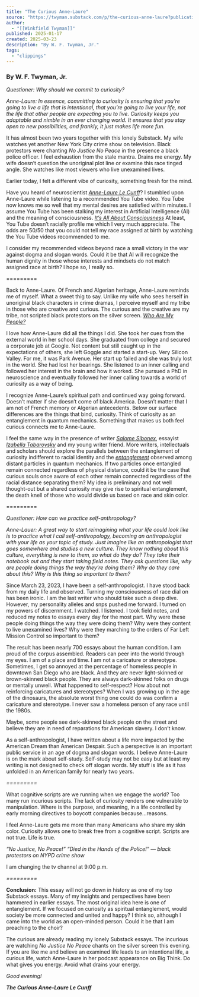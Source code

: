```yaml
---
title: "The Curious Anne-Laure"
source: "https://twyman.substack.com/p/the-curious-anne-laure?publication_id=1518593&post_id=159654075&isFreemail=false&r=7br8e&triedRedirect=true"
author:
  - "[[Winkfield Twyman]]"
published: 2025-01-17
created: 2025-03-23
description: "By W. F. Twyman, Jr."
tags:
  - "clippings"
---
```

### By W. F. Twyman, Jr.

*Questioner: Why should we commit to curiosity?*

*Anne-Laure: In essence, committing to curiosity is ensuring that you’re going to live a life that is intentional, that you’re going to live your life, not the life that other people are expecting you to live. Curiosity keeps you adaptable and nimble in an ever changing world. It ensures that you stay open to new possibilities, and frankly, it just makes life more fun.*

It has almost been two years together with this lonely Substack. My wife watches yet another New York City crime show on television. Black protestors were chanting *No Justice No Peace* in the presence a black police officer. I feel exhaustion from the stale mantra. Drains me energy. My wife doesn’t question the unoriginal plot line or examine this race tinged angle. She watches like most viewers who live unexamined lives.

Earlier today, I felt a different vibe of curiosity, something fresh for the mind.

Have you heard of neuroscientist *[Anne-Laure Le Cunff](https://anne-laure.net/)*? I stumbled upon Anne-Laure while listening to a recommended You Tube video. You Tube now knows me so well that my mental desires are satisfied within minutes. I assume You Tube has been stalking my interest in Artificial Intelligence (AI) and the meaning of consciousness. *[It’s All About Consciousness](https://www.youtube.com/watch?v=4GL4YvX76wg)* At least, You Tube doesn’t racially profile me which I very much appreciate. The odds are 50/50 that you could not tell my race assigned at birth by watching the You Tube videos recommended to me.

I consider my recommended videos beyond race a small victory in the war against dogma and slogan words. Could it be that AI will recognize the human dignity in those whose interests and mindsets do not match assigned race at birth? I hope so, I really so.

\=========

Back to Anne-Laure. Of French and Algerian heritage, Anne-Laure reminds me of myself. What a sweet thig to say. Unlike my wife who sees herself in unoriginal black characters in crime dramas, I perceive myself and my tribe in those who are creative and curious. The curious and the creative are my tribe, not scripted black protestors on the silver screen. *[Who Are My People?](https://twyman.substack.com/p/who-are-my-people?utm_source=publication-search)*

I love how Anne-Laure did all the things I did. She took her cues from the external world in her school days. She graduated from college and secured a corporate job at Google. Not content but still caught up in the expectations of others, she left Goggle and started a start-up. Very Silicon Valley. For me, it was Park Avenue. Her start up failed and she was truly lost in the world. She had lost her bearings. She listened to an inner calling and followed her interest in the brain and how it worked. She pursued a PhD in neuroscience and eventually followed her inner calling towards a world of curiosity as a way of being.

I recognize Anne-Laure’s spiritual path and continued way going forward. Doesn’t matter if she doesn’t come of black America. Doesn’t matter that I am not of French memory or Algerian antecedents. Below our surface differences are the things that bind, curiosity. Think of curiosity as an entanglement in quantum mechanics. Something that makes us both feel curious connects me to Anne-Laure.

I feel the same way in the presence of writer *[Salome Sibonex](https://x.com/salomesibonex?lang=en)*, essayist *[Izabella Tabarovsky](https://www.wilsoncenter.org/person/izabella-tabarovsky-0)* and my young writer friend. More writers, intellectuals and scholars should explore the parallels between the entanglement of curiosity indifferent to racial identity and the *[entanglement](https://www.youtube.com/watch?v=HhUxR8fkFi4)* observed among distant particles in quantum mechanics. If two particles once entangled remain connected regardless of physical distance, could it be the case that curious souls once aware of each other remain connected regardless of the racial distance separating them? My idea is preliminary and not well thought-out but a shared curiosity may give rise to spiritual entanglement, the death knell of those who would divide us based on race and skin color.

\=========

*Questioner: How can we practice self-anthropology?*

*Anne-Lauer: A great way to start reimagining what your life could look like is to practice what I call self-anthropology, becoming an anthropologist with your life as your topic of study. Just imagine like an anthropologist that goes somewhere and studies a new culture. They know nothing about this culture, everything is new to them, so what do they do? They take their notebook out and they start taking field notes. They ask questions like, why are people doing things the way they’re doing them? Why do they care about this? Why is this thing so important to them?*

Since March 23, 2023, I have been a self-anthropologist. I have stood back from my daily life and observed. Turning my consciousness of race dial on has been ironic. I am the last writer who should take such a deep dive. However, my personality alleles and snps pushed me forward. I turned on my powers of discernment. I watched. I listened. I took field notes, and reduced my notes to essays every day for the most part. Why were these people doing things the way they were doing them? Why were they content to live unexamined lives? Why were they marching to the orders of Far Left Mission Control so important to them?

The result has been nearly 700 essays about the human condition. I am proud of the corpus assembled. Readers can peer into the world through my eyes. I am of a place and time. I am not a caricature or stereotype. Sometimes, I get so annoyed at the percentage of homeless people in downtown San Diego who are black. And they are never light-skinned or brown-skinned black people. They are always dark-skinned folks on drugs or mentally unwell. What happened to self-respect? How about not reinforcing caricatures and stereotypes? When I was growing up in the age of the dinosaurs, the absolute worst thing one could do was confirm a caricature and stereotype. I never saw a homeless person of any race until the 1980s.

Maybe, some people see dark-skinned black people on the street and believe they are in need of reparations for American slavery. I don’t know.

As a self-anthropologist, I have written about a life more impacted by the American Dream than American Despair. Such a perspective is an important public service in an age of dogma and slogan words. I believe Anne-Laure is on the mark about self-study. Self-study may not be easy but at least my writing is not designed to check off slogan words. My stuff is life as it has unfolded in an American family for nearly two years.

*\=========*

What cognitive scripts are we running when we engage the world? Too many run incurious scripts. The lack of curiosity renders one vulnerable to manipulation. Where is the purpose, and meaning, in a life controlled by early morning directives to boycott companies because…reasons.

I feel Anne-Laure gets me more than many Americans who share my skin color. Curiosity allows one to break free from a cognitive script. Scripts are not true. Life is true.

*“No Justice, No Peace!” “Died in the Hands of the Police!” — black protestors on NYPD crime show*

I am changing the tv channel at 9:00 p.m.

*\=========*

**Conclusion:** This essay will not go down in history as one of my top Substack essays. Many of my insights and perspectives have been hammered in earlier essays. The most original idea here is one of entanglement. If we focused on curiosity as spiritual entanglement, would society be more connected and united and happy? I think so, although I came into the world as an open-minded person. Could it be that I am preaching to the choir?

The curious are already reading my lonely Substack essays. The incurious are watching *No Justice No Peace* chants on the silver screen this evening. If you are like me and believe an examined life leads to an intentional life, a curious life, watch Anne-Laure in her podcast appearance on Big Think. Do what gives you energy. Avoid what drains your energy.

*Good evening!*

***The Curious Anne-Laure Le Cunff***